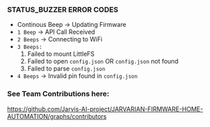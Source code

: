 ### STATUS_BUZZER ERROR CODES

* Continous Beep -> Updating Firmware
* `1 Beep` -> API Call Received
* `2 Beeps` -> Connecting to WiFi
* `3 Beeps:`
  1. Failed to mount LittleFS
  2. Failed to open `config.json` OR `config.json` not found
  3. Failed to parse `config.json`
* `4 Beeps` -> Invalid pin found in `config.json`

### See Team Contributions here:
https://github.com/Jarvis-AI-project/JARVARIAN-FIRMWARE-HOME-AUTOMATION/graphs/contributors
